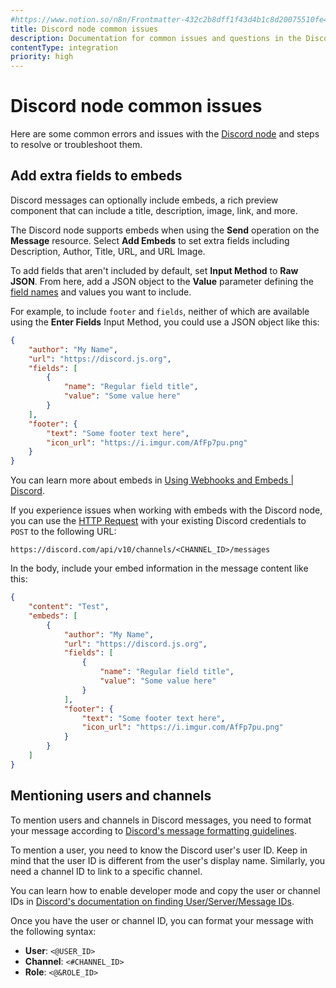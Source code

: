 ```yaml
---
#https://www.notion.so/n8n/Frontmatter-432c2b8dff1f43d4b1c8d20075510fe4
title: Discord node common issues 
description: Documentation for common issues and questions in the Discord node in n8n, a workflow automation platform. Includes details of the issue and suggested solutions.
contentType: integration
priority: high
---
```


# Discord node common issues

Here are some common errors and issues with the [Discord node](/integrations/builtin/app-nodes/n8n-nodes-base.discord/) and steps to resolve or troubleshoot them.

## Add extra fields to embeds

Discord messages can optionally include embeds, a rich preview component that can include a title, description, image, link, and more.

The Discord node supports embeds when using the **Send** operation on the **Message** resource. Select **Add Embeds** to set extra fields including Description, Author, Title, URL, and URL Image.

To add fields that aren't included by default, set **Input Method** to **Raw JSON**. From here, add a JSON object to the **Value** parameter defining the [field names](https://discord.com/developers/docs/resources/message#embed-object) and values you want to include.

For example, to include `footer` and `fields`, neither of which are available using the **Enter Fields** Input Method, you could use a JSON object like this:

```json
{
    "author": "My Name",
	"url": "https://discord.js.org",
	"fields": [
		{
			"name": "Regular field title",
			"value": "Some value here"
		}
	],
	"footer": {
		"text": "Some footer text here",
		"icon_url": "https://i.imgur.com/AfFp7pu.png"
	}
}
```

You can learn more about embeds in [Using Webhooks and Embeds | Discord](https://discord.com/safety/using-webhooks-and-embeds).

If you experience issues when working with embeds with the Discord node, you can use the [HTTP Request](/integrations/builtin/core-nodes/n8n-nodes-base.httprequest/) with your existing Discord credentials to `POST` to the following URL:

```
https://discord.com/api/v10/channels/<CHANNEL_ID>/messages
```

In the body, include your embed information in the message content like this:

```json
{
	"content": "Test",
	"embeds": [
		{
			"author": "My Name",
			"url": "https://discord.js.org",
			"fields": [
				{
					"name": "Regular field title",
					"value": "Some value here"
				}
			],
			"footer": {
				"text": "Some footer text here",
				"icon_url": "https://i.imgur.com/AfFp7pu.png"
			}
		}
	]
}
```

## Mentioning users and channels

To mention users and channels in Discord messages, you need to format your message according to [Discord's message formatting guidelines](https://discord.com/developers/docs/reference#message-formatting).

To mention a user, you need to know the Discord user's user ID. Keep in mind that the user ID is different from the user's display name. Similarly, you need a channel ID to link to a specific channel.

You can learn how to enable developer mode and copy the user or channel IDs in [Discord's documentation on finding User/Server/Message IDs](https://support.discord.com/hc/en-us/articles/206346498-Where-can-I-find-my-User-Server-Message-ID).

Once you have the user or channel ID, you can format your message with the following syntax:

* **User**: `<@USER_ID>`
* **Channel**: `<#CHANNEL_ID>`
* **Role**: `<@&ROLE_ID>`
